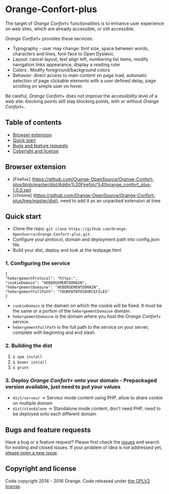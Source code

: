 # Orange-Confort-plus
The target of _Orange Confort+_ functionalities is to enhance user experience on web sites, which are already accessible, or still accessible.

_Orange Confort+_ provides these services:

* Typography - user may change: font size, space between words, characters and lines, font-face to Open Dyslexic
* Layout: cancel layout, text align left, numbering list items, modify navigation links appearance, display a reading ruler
* Colors : Modify foreground/background colors
* Behavior: direct access to main content on page load, automatic selection of page clickable elements with a user defined delay, page scrolling on simple user on hover.

Be careful, _Orange Confort+_ does not improve the accessibility level of a web site: blocking points still stay blocking points, with or without _Orange Confort+_.


## Table of contents

- [Browser extension](#browser-extension)
- [Quick start](#quick-start)
- [Bugs and feature requests](#bugs-and-feature-requests)
- [Copyright and license](#copyright-and-license)


## Browser extension
- [Firefox] (https://github.com/Orange-OpenSource/Orange-Confort-plus/blob/master/dist/Addin%20Firefox/%40orange_confort_plus-1.0.0.xpi)
- [chrome] (https://github.com/Orange-OpenSource/Orange-Confort-plus/tree/master/dist), need to add it as an unpacked extension at time

## Quick start
- Clone the repo: `git clone https://github.com/Orange-OpenSource/Orange-Confort-plus.git`.
- Configure your protocol, domain and deployment path into config.json file.
- Build your dist, deploy and look at the testpage.html

### 1. Configuring the service

```
{
"hebergementProtocol": "https:",
"cookieDomain": "HEBERGEMENTDOMAIN",
"hebergementDomaine": "HEBERGEMENTDOMAIN",
"hebergementFullPath": "YOURPATHTOSOURCEFILES"
}
```

- `cookieDomain` is the domain on which the cookie will be fixed. It must be the same or a portion of the `hebergementDomaine` domain.
- `hebergementDomaine` is the domain where you host the _Orange Confort+_ service.
- `hebergementFullPath` is the full path to the service on your server, complete with beginning and end slash.

### 2. Building the dist

1. `$ npm install`
2. `$ bower install`
3. `$ grunt`

### 3. Deploy _Orange Confort+_ onto your domain - Prepackaged version available, just need to put your values
- `dist/serveur` -> Serveur mode content using PHP, allow to share cookie on multiple domain
- `dist/standalone` -> Standalone mode content, don't need PHP, need to be deployed onto each different domain

## Bugs and feature requests

Have a bug or a feature request? Please first check the [issues](https://github.com/Orange-OpenSource/Orange-Confort-plus/issues) and search for existing and closed issues. If your problem or idea is not addressed yet, [please open a new issue](https://github.com/Orange-OpenSource/Orange-Confort-plus/issues/new).

## Copyright and license

Code copyright 2014 - 2016 Orange. Code released under [the GPLV2 license](https://github.com/Orange-OpenSource/Orange-Confort-plus/blob/master/LICENSE).
